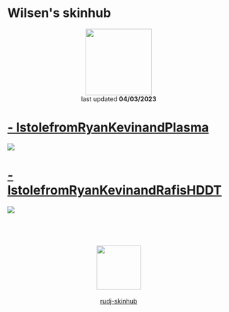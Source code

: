 # Wilsen's skinhub
<p align="center">
<a href="https://osu.ppy.sh/users/9221036">
  <img src="https://a.ppy.sh/9221036"  
       width="150"
       height="150"></a>
<br>
last updated <b>04/03/2023</b>
</p>

# [- IstolefromRyanKevinandPlasma](https://github.com/rudj-skinhub/woal/raw/tyfh/wilsen/-%20IstolefromRyanKevinandPlasma.osk)
[![](https://i.imgur.com/mGn4W1Q.jpg)](https://github.com/rudj-skinhub/woal/raw/tyfh/wilsen/-%20IstolefromRyanKevinandPlasma.osk)

# [- IstolefromRyanKevinandRafisHDDT](https://github.com/rudj-skinhub/woal/raw/tyfh/wilsen/-%20IstolefromRyanKevinandRafisHDDT.osk)
[![](https://i.imgur.com/cghGz9l.jpg)](https://github.com/rudj-skinhub/woal/raw/tyfh/wilsen/-%20IstolefromRyanKevinandRafisHDDT.osk)

#
<p align="center">
  <br></br>
  <a href="https://twitter.com/wilsen_yo">
  <img src="https://i.imgur.com/PUQ5uWf.png" 
       width="100" 
       height="100"></a>
  <br></br>
  <a href="README.md">rudj-skinhub</a>
 </p>
